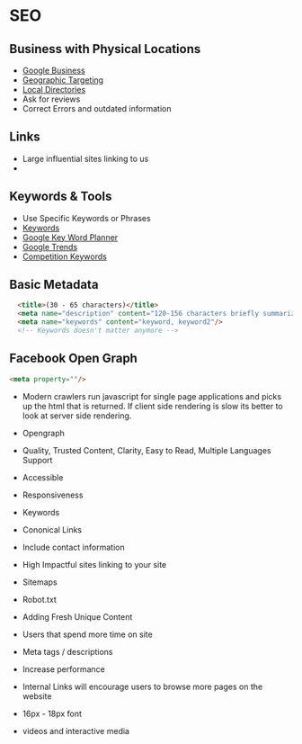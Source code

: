 # SEO

## Business with Physical Locations

- [Google Business](https://www.google.com/business/)
- [Geographic Targeting](https://www.google.com/webmasters/#?modal_active=none)
- [Local Directories](https://moz.com/products/local)
- Ask for reviews
- Correct Errors and outdated information

## Links

- Large influential sites linking to us
- 

## Keywords & Tools

- Use Specific Keywords or Phrases
- [Keywords](https://www.wordtracker.com/)
- [Google Key Word Planner](https://ads.google.com/home/tools/keyword-planner/)
- [Google Trends](https://trends.google.com/trends/?geo=US)
- [Competition Keywords](https://www.spyfu.com/)

## Basic Metadata
```html
  <title>(30 - 65 characters)</title>
  <meta name="description" content="120-156 characters briefly summarizing your page"/>
  <meta name="keywords" content="keyword, keyword2"/>
  <!-- Keywords doesn't matter anymore -->
```

## Facebook Open Graph
```html
<meta property=""/>
```

- Modern crawlers run javascript for single page applications and picks up the html that is returned. If client side rendering is slow its better to look at server side rendering.

- Opengraph
- Quality, Trusted Content, Clarity, Easy to Read, Multiple Languages Support
- Accessible
- Responsiveness
- Keywords
- Cononical Links
- Include contact information
- High Impactful sites linking to your site
- Sitemaps
- Robot.txt
- Adding Fresh Unique Content
- Users that spend more time on site
- Meta tags / descriptions
- Increase performance
- Internal Links will encourage users to browse more pages on the website
- 16px - 18px font
- videos and interactive media